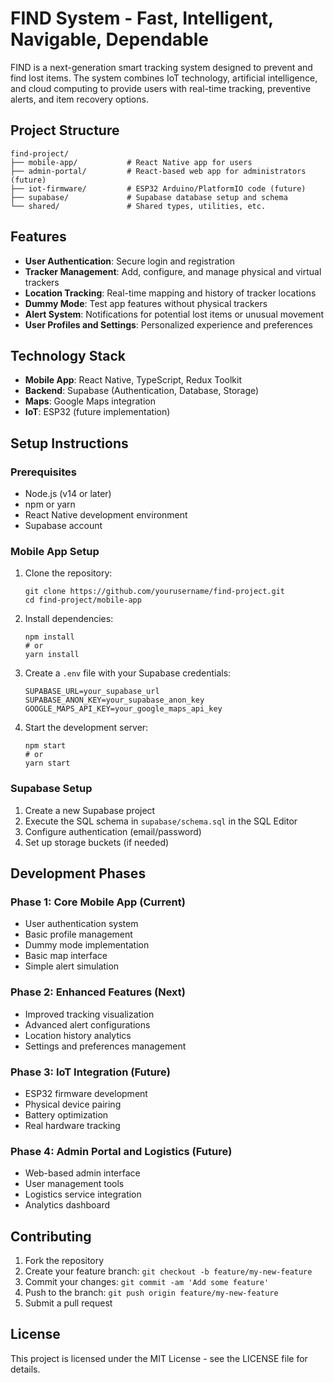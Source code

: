 # FIND System - Fast, Intelligent, Navigable, Dependable

FIND is a next-generation smart tracking system designed to prevent and find lost items. The system combines IoT technology, artificial intelligence, and cloud computing to provide users with real-time tracking, preventive alerts, and item recovery options.

## Project Structure

```
find-project/
├── mobile-app/           # React Native app for users
├── admin-portal/         # React-based web app for administrators (future)
├── iot-firmware/         # ESP32 Arduino/PlatformIO code (future)
├── supabase/             # Supabase database setup and schema
└── shared/               # Shared types, utilities, etc.
```

## Features

- **User Authentication**: Secure login and registration
- **Tracker Management**: Add, configure, and manage physical and virtual trackers
- **Location Tracking**: Real-time mapping and history of tracker locations
- **Dummy Mode**: Test app features without physical trackers
- **Alert System**: Notifications for potential lost items or unusual movement
- **User Profiles and Settings**: Personalized experience and preferences

## Technology Stack

- **Mobile App**: React Native, TypeScript, Redux Toolkit
- **Backend**: Supabase (Authentication, Database, Storage)
- **Maps**: Google Maps integration
- **IoT**: ESP32 (future implementation)

## Setup Instructions

### Prerequisites

- Node.js (v14 or later)
- npm or yarn
- React Native development environment
- Supabase account

### Mobile App Setup

1. Clone the repository:
   ```
   git clone https://github.com/yourusername/find-project.git
   cd find-project/mobile-app
   ```

2. Install dependencies:
   ```
   npm install
   # or
   yarn install
   ```

3. Create a `.env` file with your Supabase credentials:
   ```
   SUPABASE_URL=your_supabase_url
   SUPABASE_ANON_KEY=your_supabase_anon_key
   GOOGLE_MAPS_API_KEY=your_google_maps_api_key
   ```

4. Start the development server:
   ```
   npm start
   # or
   yarn start
   ```

### Supabase Setup

1. Create a new Supabase project
2. Execute the SQL schema in `supabase/schema.sql` in the SQL Editor
3. Configure authentication (email/password)
4. Set up storage buckets (if needed)

## Development Phases

### Phase 1: Core Mobile App (Current)

- User authentication system
- Basic profile management
- Dummy mode implementation
- Basic map interface
- Simple alert simulation

### Phase 2: Enhanced Features (Next)

- Improved tracking visualization
- Advanced alert configurations
- Location history analytics
- Settings and preferences management

### Phase 3: IoT Integration (Future)

- ESP32 firmware development
- Physical device pairing
- Battery optimization
- Real hardware tracking

### Phase 4: Admin Portal and Logistics (Future)

- Web-based admin interface
- User management tools
- Logistics service integration
- Analytics dashboard

## Contributing

1. Fork the repository
2. Create your feature branch: `git checkout -b feature/my-new-feature`
3. Commit your changes: `git commit -am 'Add some feature'`
4. Push to the branch: `git push origin feature/my-new-feature`
5. Submit a pull request

## License

This project is licensed under the MIT License - see the LICENSE file for details.
